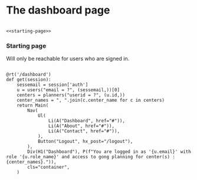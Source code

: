 # The dashboard page


``` {.python #dashboard}

<<starting-page>>
```

### Starting page

Will only be reachable for users who are signed in.

``` {.python #starting-page}

@rt('/dashboard')
def get(session): 
    sessemail = session['auth']
    u = users("email = ?", (sessemail,))[0]
    centers = planners("userid = ?", (u.id,))
    center_names = ", ".join(c.center_name for c in centers)
    return Main(
        Nav(
            Ul(
                Li(A("Dashboard", href="#")),
                Li(A("About", href="#")),
                Li(A("Contact", href="#")),
            ),
            Button("Logout", hx_post="/logout"),
        ),
        Div(H1("Dashboard"), P(f"You are logged in as '{u.email}' with role '{u.role_name}' and access to gong planning for center(s) : {center_names}.")),
        cls="container",
    )
```


